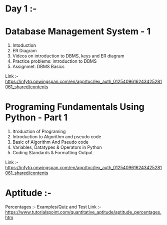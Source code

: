 # Day 1 :-

# Database Management System - 1
 1. Intoduction 
 2. ER Diagram
 3. Videos on introduction to DBMS, keys and ER diagram
 4. Practice problems: introduction to DBMS
 5. Assignmet: DBMS Basics
 
Link :- https://infytq.onwingspan.com/en/app/toc/lex_auth_0125409616243425281061_shared/contents

# Programing Fundamentals Using Python - Part 1
 1. Itroduction of Programing 
 2. Introduction to Algorithm and pseudo code
 3. Basic of Algorithm And Pseudo code
 4. Variables, Datatypes & Operators in Python
 5. Coding Standards & Formatting Output
 
Link :- https://infytq.onwingspan.com/en/app/toc/lex_auth_0125409616243425281061_shared/contents

# Aptitude :- 
Percentages :- Examples/Quiz and Test 
Link :- https://www.tutorialspoint.com/quantitative_aptitude/aptitude_percentages.htm

 
